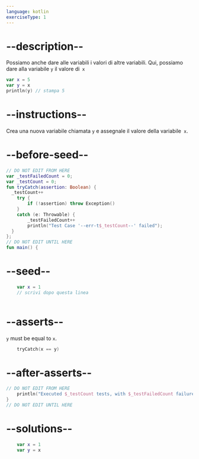 ```yaml
---
language: kotlin
exerciseType: 1
---
```


# --description--

Possiamo anche dare alle variabili i valori di altre variabili.
Qui, possiamo dare alla variabile `y` il valore di` x`
```kotlin
var x = 5
var y = x
println(y) // stampa 5
```

# --instructions--

Crea una nuova variabile chiamata `y` e assegnale il valore della variabile` x`.

# --before-seed--

```kotlin
// DO NOT EDIT FROM HERE
var _testFailedCount = 0;
var _testCount = 0;
fun tryCatch(assertion: Boolean) {
  _testCount++
    try { 
        if (!assertion) throw Exception()
    }
    catch (e: Throwable) {
        _testFailedCount++
        println("Test Case '--err-t$_testCount--' failed");
  }
};
// DO NOT EDIT UNTIL HERE
fun main() {
```

# --seed--

```kotlin
    var x = 1
    // scrivi dopo questa linea
    
```

# --asserts--

`y` must be equal to `x`.

```kotlin
    tryCatch(x == y)
```

# --after-asserts--

```kotlin
// DO NOT EDIT FROM HERE 
    println("Executed $_testCount tests, with $_testFailedCount failures");
}
// DO NOT EDIT UNTIL HERE
```

# --solutions--

```kotlin
    var x = 1
    var y = x
```
